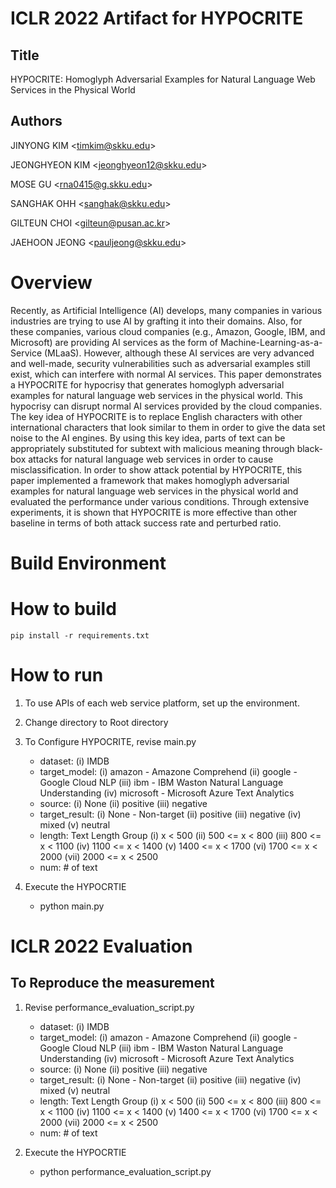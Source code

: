 # ICLR 2022 Artifact for HYPOCRITE

## Title

HYPOCRITE: Homoglyph Adversarial Examples for Natural Language Web Services in the Physical World

## Authors

JINYONG KIM \<timkim@skku.edu\>

JEONGHYEON KIM \<jeonghyeon12@skku.edu\>

MOSE GU \<rna0415@g.skku.edu\>

SANGHAK OHH \<sanghak@skku.edu\>

GILTEUN CHOI \<gilteun@pusan.ac.kr\>

JAEHOON JEONG \<pauljeong@skku.edu\>

# Overview

Recently, as Artificial Intelligence (AI) develops, many companies in various industries are trying to use AI by grafting it into their domains.
Also, for these companies, various cloud companies (e.g., Amazon, Google, IBM, and Microsoft) are providing AI services as the form of Machine-Learning-as-a-Service (MLaaS).
However, although these AI services are very advanced and well-made, security vulnerabilities such as adversarial examples still exist, which can interfere with normal AI services.
This paper demonstrates a HYPOCRITE for hypocrisy that generates homoglyph adversarial examples for natural language web services in the physical world. This  hypocrisy can disrupt normal AI services provided by the cloud companies.
The key idea of HYPOCRITE is to replace English characters with other international  characters that look similar to them in order to give the data set noise to the AI engines.
By using this key idea, parts of text can be appropriately substituted for subtext with malicious meaning through black-box attacks for natural language web services in order to cause misclassification.
In order to show attack potential by HYPOCRITE, this paper implemented a framework that makes homoglyph adversarial examples for natural language web services in the physical world and evaluated the performance under various conditions.
Through extensive experiments, it is shown that HYPOCRITE is more effective than other baseline in terms of both attack success rate and perturbed ratio.

# Build Environment

<!-- We tested with the following versions of software:

1. Ubuntu 18.04.5 LTS

2. Python 3.9.7

# Prerequisites

<!-- Get API Key from each web service platform.

1. Amazon
   - Reference: https://aws.amazon.com/ko/comprehend

2. Google
   - Reference: https://cloud.google.com/natural-language

3. IBM
   - Reference: https://www.ibm.com/kr-ko/cloud/watson-natural-language-understanding

3. Microsoft
   - Reference: https://azure.microsoft.com/services/cognitive-services/text-analytics

-->
# How to build

`pip install -r requirements.txt`

# How to run
1. To use APIs of each web service platform, set up the environment.

2. Change directory to Root directory 

3. To Configure HYPOCRITE, revise main.py 
    - dataset: (i) IMDB
    - target_model: (i) amazon - Amazone Comprehend (ii) google - Google Cloud NLP (iii) ibm - IBM Waston Natural Language Understanding (iv) microsoft - Microsoft Azure Text Analytics
    - source: (i) None (ii) positive (iii) negative
    - target_result: (i) None - Non-target (ii) positive (iii) negative (iv) mixed (v) neutral
    - length: Text Length Group (i) x < 500  (ii) 500 <= x < 800 (iii) 800 <= x < 1100 (iv) 1100 <= x < 1400 (v) 1400 <= x < 1700 (vi) 1700 <= x < 2000 (vii) 2000 <= x < 2500
    - num: # of text

4. Execute the HYPOCRTIE
    - python main.py

# ICLR 2022 Evaluation

## To Reproduce the measurement

1. Revise performance_evaluation_script.py
    - dataset: (i) IMDB
    - target_model: (i) amazon - Amazone Comprehend (ii) google - Google Cloud NLP (iii) ibm - IBM Waston Natural Language Understanding (iv) microsoft - Microsoft Azure Text Analytics
    - source: (i) None (ii) positive (iii) negative
    - target_result: (i) None - Non-target (ii) positive (iii) negative (iv) mixed (v) neutral
    - length: Text Length Group (i) x < 500  (ii) 500 <= x < 800 (iii) 800 <= x < 1100 (iv) 1100 <= x < 1400 (v) 1400 <= x < 1700 (vi) 1700 <= x < 2000 (vii) 2000 <= x < 2500
    - num: # of text

4. Execute the HYPOCRTIE
    - python performance_evaluation_script.py
    